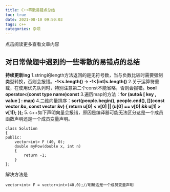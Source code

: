 ```yaml
---
title: C++零散易错点总结
toc: true
date: 2021-08-10 09:50:03
tags: c++
categories: 杂项
---
```


​​点击阅读更多查看文章内容<!--more-->

## 对日常做题中遇到的一些零散的易错点的总结
**持续更新ing**
1.string的length方法返回的是无符号数，当与负数比较时需要强制类型转换，否则会报错。**-1<s.length()   ->   -1<(int)s.length()**
2.关于运算符重载，在使用优先队列时，特别注意第二个const不能省略，否则会报错。**bool operator<(const type name)const**
3.遍历map的方法：**for (auto& [ key , value ] : map)**
4.二维向量排序：**sort(people.begin(), people.end(), [](const vector<int> &u, const vector<int> &v)
             { return u[0] < v[0] || (u[0] == v[0] && u[1] > v[1]); });**
5.
c++如下声明向量会报错，原因是编译器可能无法区分这是一个成员函数声明还是一个成员变量声明。
```
class Solution
{
public:
    vector<int> F (40, 0);
    double myPow(double x, int n)
    {
    	return -1;
    }
};
```
解决方法是
```
vector<int> F = vector<int>(40,0);//明确这是一个成员变量声明
```
